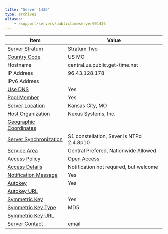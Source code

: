 ```yaml
---
title: "Server 1436"
type: archives
aliases:
    - /support/servers/publictimeserver001436
---
```


| Item | Value |
| ----- | ----- |
| [Server Stratum](/support/servers/serverstratum) | [Stratum Two](/support/servers/stratumtwotimeservers) |
| [Country Code](/support/servers/countrycode) | US MO |
| Hostname |  central.us.public.get-time.net  |
| IP Address |  96.43.128.178  |
| IPv6 Address | |
| [Use DNS](/support/servers/usedns) | Yes |
| [Pool Member](/support/servers/poolmember) | Yes |
| [Server Location](/support/servers/serverlocation) |  Kansas City, MO |
| [Host Organization](/support/servers/hostorganization) |  Nexus Systems, Inc. |
| [ Geographic Coordinates](/support/servers/geographiccoordinates) |  |
| [Server Synchronization](/support/servers/serversynchronization) |  S1 constellation, Sever is NTPd 2.4.8p10 |
| [Service Area](/support/servers/servicearea) |  Central Prefered, Nationwide Allowed |
| [Access Policy](/support/servers/accesspolicy) | [Open Access](/support/servers/openaccess) |
| [Access Details](/support/servers/accessdetails) |  Notification not required, but welcome  |
| [Notification Message](/support/servers/notificationmessage) | Yes |
| [Autokey](/support/servers/autokey) | Yes |
| [Autokey URL](/support/servers/autokeyurl) | |
| [Symmetric Key](/support/servers/symmetrickey) | Yes |
| [Symmetric Key Type](/support/servers/symmetrickeytype) | MD5 |
| [Symmetric Key URL](/support/servers/symmetrickeyurl) | |
| [Server Contact](/support/servers/servercontact) | [email](mailto:chronomaster@nexussystemsinc.com) |